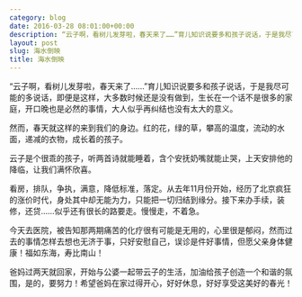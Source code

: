 ```yaml
---
category: blog
date: 2016-03-28 08:01:00+00:00
description: “云子啊，看树儿发芽啦，春天来了……”育儿知识说要多和孩子说话，于是我尽可能的多
layout: post
slug: 海水倒映
title: 海水倒映
---
```


“云子啊，看树儿发芽啦，春天来了……”育儿知识说要多和孩子说话，于是我尽可能的多说话，即便是这样，大多数时候还是没有做到，生长在一个话不是很多的家庭，开口晚也是必然的事情，大人似乎再纠结也没有太大的意义。





然而，春天就这样的来到我们的身边。红的花，绿的草，攀高的温度，流动的水面，递减的衣物，成长着的孩子。





云子是个很乖的孩子，听两首诗就能睡着，含个安抚奶嘴就能止哭，上天安排他的降临，让我们满怀欣喜。





看房，排队，争执，满意，降低标准，落定。从去年11月份开始，经历了北京疯狂的涨价时代，身处其中却无能为力，只能把一切归结到缘分。接下来办手续，装修，还贷……似乎还有很长的路要走。慢慢走，不着急。





今天去医院，被告知那两期痛苦的化疗很有可能是无用的，心里很是郁闷，然而过去的事情怎样去想也无济于事，只好安慰自己，误诊是件好事情，但愿父亲身体健康！福如东海，寿比南山！





爸妈过两天就回家，开始与公婆一起带云子的生活，加油给孩子创造一个和谐的氛围，是的，要努力！希望爸妈在家过得开心，好好休息，好好享受这美好的春光！
